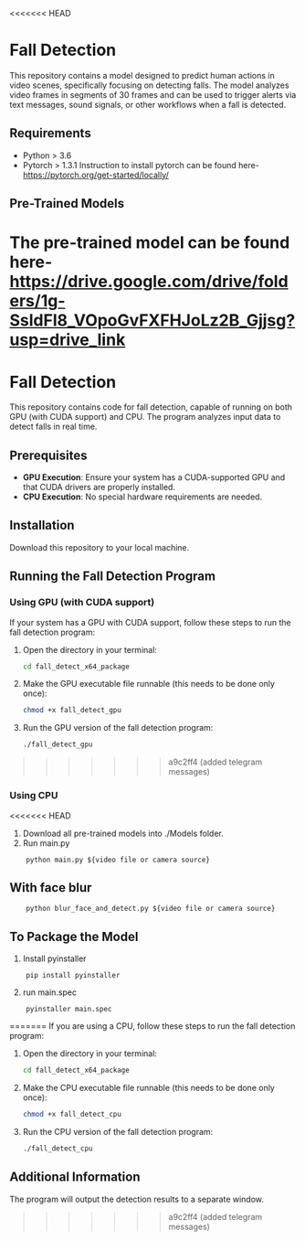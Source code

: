 <<<<<<< HEAD
<h1> Fall Detection</h1>

This repository contains a model designed to predict human actions in video scenes, specifically focusing on detecting falls. The model analyzes video frames in segments of 30 frames and can be used to trigger alerts via text messages, sound signals, or other workflows when a fall is detected.

## Requirements
- Python > 3.6
- Pytorch > 1.3.1
Instruction to install pytorch can be found here- https://pytorch.org/get-started/locally/

## Pre-Trained Models
The pre-trained model can be found here- https://drive.google.com/drive/folders/1g-SsldFl8_VOpoGvFXFHJoLz2B_Gjjsg?usp=drive_link
=======
# Fall Detection

This repository contains code for fall detection, capable of running on both GPU (with CUDA support) and CPU. The program analyzes input data to detect falls in real time.

## Prerequisites

- **GPU Execution**: Ensure your system has a CUDA-supported GPU and that CUDA drivers are properly installed.
- **CPU Execution**: No special hardware requirements are needed.

## Installation

Download this repository to your local machine.

## Running the Fall Detection Program

### Using GPU (with CUDA support)

If your system has a GPU with CUDA support, follow these steps to run the fall detection program:

1. Open the directory in your terminal:
   ```bash
   cd fall_detect_x64_package
   ```
2. Make the GPU executable file runnable (this needs to be done only once):
   ```bash
   chmod +x fall_detect_gpu
   ```
3. Run the GPU version of the fall detection program:
   ```bash
   ./fall_detect_gpu
   ```
>>>>>>> a9c2ff4 (added telegram messages)

### Using CPU

<<<<<<< HEAD
1. Download all pre-trained models into ./Models folder.
2. Run main.py
```
    python main.py ${video file or camera source}
```
## With face blur
```
    python blur_face_and_detect.py ${video file or camera source}
```
## To Package the Model
1. Install pyinstaller
```
    pip install pyinstaller
```
2. run main.spec
```
    pyinstaller main.spec
```
=======
If you are using a CPU, follow these steps to run the fall detection program:

1. Open the directory in your terminal:
   ```bash
   cd fall_detect_x64_package
   ```
2. Make the CPU executable file runnable (this needs to be done only once):
   ```bash
   chmod +x fall_detect_cpu
   ```
3. Run the CPU version of the fall detection program:
   ```bash
   ./fall_detect_cpu
   ```

## Additional Information

The program will output the detection results to a separate window.
>>>>>>> a9c2ff4 (added telegram messages)

